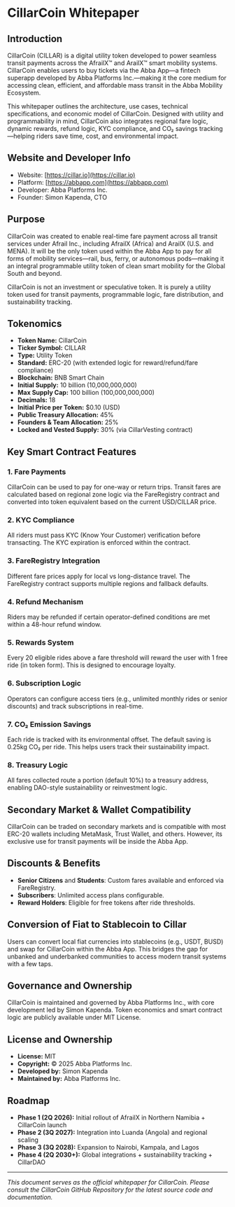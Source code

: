 
# CillarCoin Whitepaper

## Introduction

CillarCoin (CILLAR) is a digital utility token developed to power seamless transit payments across the AfrailX™ and ArailX™ smart mobility systems. CillarCoin enables users to buy tickets via the Abba App—a fintech superapp developed by Abba Platforms Inc.—making it the core medium for accessing clean, efficient, and affordable mass transit in the Abba Mobility Ecosystem.

This whitepaper outlines the architecture, use cases, technical specifications, and economic model of CillarCoin. Designed with utility and programmability in mind, CillarCoin also integrates regional fare logic, dynamic rewards, refund logic, KYC compliance, and CO₂ savings tracking—helping riders save time, cost, and environmental impact.

## Website and Developer Info

- Website: [https://cillar.io](https://cillar.io)
- Platform: [https://abbapp.com](https://abbapp.com)
- Developer: Abba Platforms Inc.
- Founder: Simon Kapenda, CTO

## Purpose

CillarCoin was created to enable real-time fare payment across all transit services under Afrail Inc., including AfrailX (Africa) and ArailX (U.S. and MENA). It will be the only token used within the Abba App to pay for all forms of mobility services—rail, bus, ferry, or autonomous pods—making it an integral programmable utility token of clean smart mobility for the Global South and beyond.

CillarCoin is not an investment or speculative token. It is purely a utility token used for transit payments, programmable logic, fare distribution, and sustainability tracking.

## Tokenomics

- **Token Name:** CillarCoin
- **Ticker Symbol:** CILLAR
- **Type:** Utility Token
- **Standard:** ERC-20 (with extended logic for reward/refund/fare compliance)
- **Blockchain:** BNB Smart Chain
- **Initial Supply:** 10 billion (10,000,000,000)
- **Max Supply Cap:** 100 billion (100,000,000,000)
- **Decimals:** 18
- **Initial Price per Token:** $0.10 (USD)
- **Public Treasury Allocation:** 45%
- **Founders & Team Allocation:** 25%
- **Locked and Vested Supply:** 30% (via CillarVesting contract)

## Key Smart Contract Features

### 1. Fare Payments
CillarCoin can be used to pay for one-way or return trips. Transit fares are calculated based on regional zone logic via the FareRegistry contract and converted into token equivalent based on the current USD/CILLAR price.

### 2. KYC Compliance
All riders must pass KYC (Know Your Customer) verification before transacting. The KYC expiration is enforced within the contract.

### 3. FareRegistry Integration
Different fare prices apply for local vs long-distance travel. The FareRegistry contract supports multiple regions and fallback defaults.

### 4. Refund Mechanism
Riders may be refunded if certain operator-defined conditions are met within a 48-hour refund window.

### 5. Rewards System
Every 20 eligible rides above a fare threshold will reward the user with 1 free ride (in token form). This is designed to encourage loyalty.

### 6. Subscription Logic
Operators can configure access tiers (e.g., unlimited monthly rides or senior discounts) and track subscriptions in real-time.

### 7. CO₂ Emission Savings
Each ride is tracked with its environmental offset. The default saving is 0.25kg CO₂ per ride. This helps users track their sustainability impact.

### 8. Treasury Logic
All fares collected route a portion (default 10%) to a treasury address, enabling DAO-style sustainability or reinvestment logic.

## Secondary Market & Wallet Compatibility

CillarCoin can be traded on secondary markets and is compatible with most ERC-20 wallets including MetaMask, Trust Wallet, and others. However, its exclusive use for transit payments will be inside the Abba App.

## Discounts & Benefits

- **Senior Citizens** and **Students**: Custom fares available and enforced via FareRegistry.
- **Subscribers**: Unlimited access plans configurable.
- **Reward Holders**: Eligible for free tokens after ride thresholds.

## Conversion of Fiat to Stablecoin to Cillar

Users can convert local fiat currencies into stablecoins (e.g., USDT, BUSD) and swap for CillarCoin within the Abba App. This bridges the gap for unbanked and underbanked communities to access modern transit systems with a few taps.

## Governance and Ownership

CillarCoin is maintained and governed by Abba Platforms Inc., with core development led by Simon Kapenda. Token economics and smart contract logic are publicly available under MIT License.

## License and Ownership

- **License:** MIT
- **Copyright:** © 2025 Abba Platforms Inc.
- **Developed by:** Simon Kapenda
- **Maintained by:** Abba Platforms Inc.

## Roadmap

- **Phase 1 (2Q 2026):** Initial rollout of AfrailX in Northern Namibia + CillarCoin launch
- **Phase 2 (3Q 2027):** Integration into Luanda (Angola) and regional scaling
- **Phase 3 (3Q 2028):** Expansion to Nairobi, Kampala, and Lagos
- **Phase 4 (2Q 2030+):** Global integrations + sustainability tracking + CillarDAO

---

*This document serves as the official whitepaper for CillarCoin. Please consult the CillarCoin GitHub Repository for the latest source code and documentation.*

